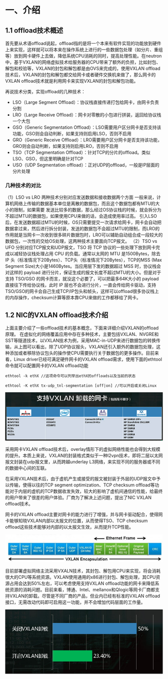 # 一、介绍

## **1.1 offload技术概述**

首先要从术语offload说起，offload指的是将一个本来有软件实现的功能放到硬件上来实现，这样就可以将本来在操作系统上进行的一些数据包处理（如分片、重组等）放到网卡硬件上去做，降低系统CPU消耗的同时，提高处理性能。在neutron中，基于VXLAN的网络虚拟技术给服务器的CPU带来了额外的负担，比如封包、解包和校验等，VXLAN的封包和解包都是由OVS来完成的，使用VXLAN offload技术后，VXLAN的封包和解包都交给网卡或者硬件交换机来做了，那么网卡的VXLAN offload技术就是利用网卡来实现VXLAN的封包和解包功能。

再说技术分类，实现offload的几种技术：

- LSO（Large Segment Offload）：协议栈直接传递打包给网卡，由网卡负责分割
- LRO（Large Receive Offload）：网卡对零散的小包进行拼装，返回给协议栈一个大包
- GSO（Generic Segmentation Offload）：LSO需要用户区分网卡是否支持该功能，GSO则会自动判断，如果支持则启用LSO，否则不启用
- GRO（Generic Receive Offload）：LRO需要用户区分网卡是否支持该功能，GRO则会自动判断，如果支持则启用LRO，否则不启用
- TSO（TCP Segmentation Offload）：针对TCP的分片的offload。类似LSO、GSO，但这里明确是针对TCP
- USO（UDP Segmentation offload）：正对UDP的offload，一般是IP层面的分片处理

###  **几种技术的对比**

（1）LSO vs LRO
两种技术分别对应发送数据和接收数据两个方面
一般来说，计算机网络上传输的数据基本单位是离散的数据包，而且这个数据包都有MTU的大小的限制，如果需要 发送比较多的数据，那么经过OS协议栈的时候，就会拆分为不超过MTU的数据包，如果使用CPU来做的话，会造成使用率过高。
引入LSO后，在发送数据超过MTU的时候，OS只需要提交一次请求给网卡，网卡会自动把数据拿过来，然后进行拆分封装，发送的数据包不会超过MTU的限制，而LRO的作用就是当网卡一次收到很多碎片数据包时，LRO可以辅助自动组合成一段较大的数据包，一次性的交给OS处理，这两种技术主要面向TCP报文。
（2）TSO vs UFO
分别对应TCP报文和UDP报文，TSO 将 TCP 协议的一些处理下放到网卡完成以减轻协议栈处理占用 CPU 的负载。通常以太网的 MTU 是1500Bytes，除去 IP 头（标准情况下20Bytes）、TCP头（标准情况下20Bytes），TCP的MSS (Max Segment Size)大小是1460Bytes。当应用层下发的数据超过 MSS 时，协议栈会对这样的 payload 进行分片，保证生成的报文长度不超过MTU的大小。但是对于支持 TSO/GSO 的网卡而言，就没这个必要了，可以把最多64K大小的 payload 直接往下传给协议栈，此时 IP 层也不会进行分片，一直会传给网卡驱动，支持TSO/GSO的网卡会自己生成TCP/IP包头和帧头，这样可以offload很多协议栈上的内存操作，checksum计算等原本靠CPU来做的工作都移给了网卡。


##  **1.2 NIC的VXLAN offload技术介绍**

 上面主要介绍了一些offload技术的基本概念，下面来详细介绍VXLAN的offload原理。
  在虚拟化的网络覆盖应用中存在多种技术，主要包括VXLAN、NVGRE和SST等隧道技术，以VXLAN技术为例，采用MAC-in-UDP来进行数据包的转换传输，从上图可以看出，除了UDP协议报头，VXLAN还引入额外的数据包处理，这种添加或者移除协议包头的操作使CPU需要执行关于数据包的更多操作。目前来看，Linux driver已经可满足硬件网卡的VXLAN offload需求，使用下面的ethtool命令就可以配置网卡的VXLAN offload功能


  ```
  ethtool -k ethX //这项命令可以列举出ethX的offloads以及当前的状态
  ```

  ```
  ethtool -K ethX tx-udp_tnl-segmentation [off|on] //可以开启或关闭Linux
  ```
![1](resources/102.PNG)


  采用网卡VXLAN offload技术后，overlay情形下的虚拟网络性能也会得到大规模的提升。本质上来说，VXLAN的封装格式类似于一种l2vpn技术，即将二层以太网报文封装在udp报文里，从而跨越underlay L3网络，来实现不同的服务器或不同的数据中心间的互联。

  在采用VXLAN技术后，由于虚机产生或接受的报文被封装于外层的UDP报文中予以传输，使得以往的TCP segment optimization、TCP checksum offload等功能对于内层的虚机的TCP数据收发失效，较大的影响了虚机间通信的性能，给最终的用户带来了很差的用户体验。厂商为了解决上述问题，提出了NIC VXLAN offload技术。

  网卡的VXLAN offload主要对网卡的能力进行了增强，并与网卡驱动配合，使得网卡能够知晓VXLAN内部以太报文的位置，从而使得TSO、TCP checksum offload这些技术能够对内部的以太报文生效，从而提升TCP性能。

![2](resources/101.PNG)

  目前部署虚拟网络主流采用VXALN技术，其封包、解包用CPU来实现，将会消耗很大的CPU等系统资源。VXLAN使用通用的x86进行封包、解包处理，其CPU资源占用会达到50%左右，可以考虑使用支持VXLAN offload功能的网卡来降低系统资源的消耗问题。目前来看，博通、Intel、mellanox和Qlogic等网卡厂商都支持VXLAN的卸载。尽管是不同厂商的产品，但业内已经有标准的VXLAN offload接口，无需改动代码即可启用这一功能，并不会增加代码层面的工作量。

![3](resources/103.PNG)
